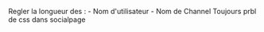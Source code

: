 Regler la longueur des : 
    - Nom d'utilisateur
    - Nom de Channel
Toujours prbl de css dans socialpage